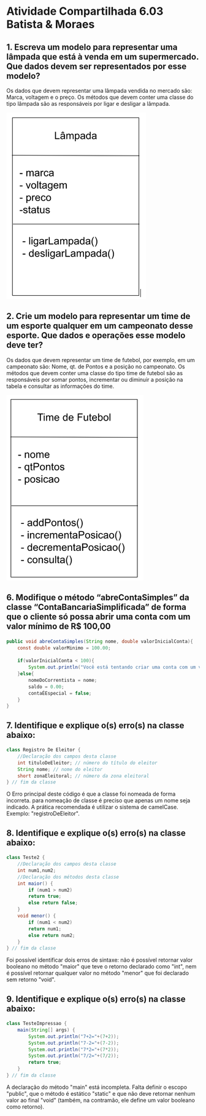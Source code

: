 <h1>Atividade Compartilhada 6.03 Batista & Moraes</h1>
<h2>1. Escreva um modelo para representar uma lâmpada que está à venda em um supermercado. Que dados devem ser representados por esse modelo?</h2>
<p>Os dados que devem representar uma lâmpada vendida no mercado são: Marca, voltagem e o preço. Os métodos que devem conter uma classe do tipo lâmpada são as responsáveis por ligar e desligar a lâmpada.</p>
<img src="./img/BMExercicio01.png"/>

<h2>2. Crie um modelo para representar um time de um esporte qualquer em um campeonato desse esporte. Que dados e operações esse modelo deve ter?</h2>
<p>Os dados que devem representar um time de futebol, por exemplo, em um campeonato são: Nome, qt. de Pontos e a posição no campeonato. Os métodos que devem conter uma classe do tipo time de futebol são as responsáveis por somar pontos, incrementar ou diminuir a posição na tabela e consultar as informações do time.</p>
<img src="./img/BMExercicio02.png"/>

<h2>6. Modifique o método “abreContaSimples” da classe “ContaBancariaSimplificada” de forma que o cliente só possa abrir uma conta com um valor mínimo de R$ 100,00</h2>

```java
public void abreContaSimples(String nome, double valorInicialConta){
    const double valorMinimo = 100.00;

    if(valorInicialConta < 100){
        System.out.println("Você está tentando criar uma conta com um valor abaixo do mínimo que é de R$" + valorMinimo + ". Tente novamente com um valor correto!");
    }else{    
        nomeDoCorrentista = nome;
        saldo = 0.00;
        contaÉEspecial = false;
    }
}
```

<h2>7. Identifique e explique o(s) erro(s) na classe abaixo:</h2>

```java
class Registro De Eleitor {
    //Declaração dos campos desta classe
    int tituloDeEleitor; // número do título do eleitor
    String nome; // nome do eleitor
    short zonaEleitoral; // número da zona eleitoral
} // fim da classe
```

<p>O Erro principal deste código é que a classe foi nomeada de forma incorreta. para nomeação de classe é preciso que apenas um nome seja indicado. A prática recomendada é utilizar o sistema de camelCase. Exemplo: "registroDeEleitor".</p>

<h2>8. Identifique e explique o(s) erro(s) na classe abaixo:</h2>

```java
class Teste2 {
    //Declaração dos campos desta classe
    int num1,num2;
    //Declaração dos métodos desta classe
    int maior() {
        if (num1 > num2)
        return true;
        else return false;
    }
    void menor() {
        if (num1 < num2)
        return num1;
        else return num2;
    }
} // fim da classe
```

<p>Foi possível identificar dois erros de sintaxe: não é possível retornar valor booleano no método "maior" que teve o retorno declarado como "int", nem é possível retornar qualquer valor no método "menor" que foi declarado sem retorno "void".</p>

<h2>9. Identifique e explique o(s) erro(s) na classe abaixo:</h2>

```java
class TesteImpressao {
    main(String[] args) {
        System.out.println("7+2="+(7+2));
        System.out.println("7-2="+(7-2));
        System.out.println("7*2="+(7*2));
        System.out.println("7/2="+(7/2));
        return true;
    }
} // fim da classe
```

<p>A declaração do método "main" está incompleta. Falta definir o escopo "public", que o método é estático "static" e que não deve retornar nenhum valor ao final "void" (também, na contramão, ele define um valor booleano como retorno). </p>
